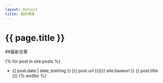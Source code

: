 ```yaml
---
layout: default
title: 我的博客
---
```


{{ page.title }}
=================

##最新文章

{% for post in site.posts %}
  + {{ post.date | date_tostring }} [{{ post.url  }}]({{ site.baseurl }} {{ post.title }})
{% endfor %}

